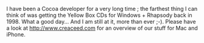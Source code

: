 I have been a Cocoa developer for a very long time ; the farthest thing I can think of was getting the Yellow Box CDs for Windows + Rhapsody back in 1998. What a good day... And I am still at it, more than ever ;-). Please have a look at http://www.creaceed.com for an overview of our stuff for Mac and iPhone.

